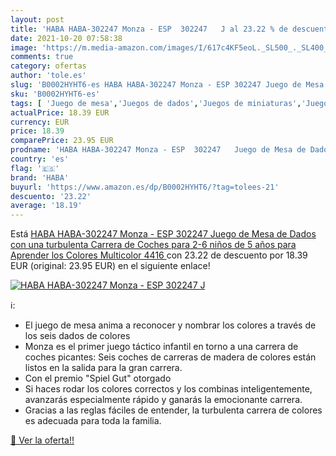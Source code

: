 ```yaml
---
layout: post
title: 'HABA HABA-302247 Monza - ESP  302247   J al 23.22 % de descuento'
date: 2021-10-20 07:58:38
image: 'https://m.media-amazon.com/images/I/617c4KF5eoL._SL500_._SL400_.jpg'
comments: true
category: ofertas
author: 'tole.es'
slug: 'B0002HYHT6-es HABA HABA-302247 Monza - ESP 302247 Juego de Mesa de Dados...'
sku: 'B0002HYHT6-es'
tags: [ 'Juego de mesa','Juegos de dados','Juegos de miniaturas','Juegos de tablero','Juegos y accesorios para juegos','Juguetes','Juguetes y juegos','de','haba','juego','mesa', ]
actualPrice: 18.39 EUR
currency: EUR
price: 18.39
comparePrice: 23.95 EUR
prodname: 'HABA HABA-302247 Monza - ESP  302247   Juego de Mesa de Dados  con una turbulenta Carrera de Coches para 2-6 niños de 5 años  para Aprender los Colores  Multicolor  4416 '
country: 'es'
flag: '🇪🇸'
brand: 'HABA'
buyurl: 'https://www.amazon.es/dp/B0002HYHT6/?tag=tolees-21'
descuento: '23.22'
average: '18.19'
---
```


Está [HABA HABA-302247 Monza - ESP  302247   Juego de Mesa de Dados  con una turbulenta Carrera de Coches para 2-6 niños de 5 años  para Aprender los Colores  Multicolor  4416 ](https://www.amazon.es/dp/B0002HYHT6/?tag=tolees-21) con 23.22 de descuento por 18.39 EUR (original: 23.95 EUR) en el siguiente enlace!

[![HABA HABA-302247 Monza - ESP  302247   J](https://m.media-amazon.com/images/I/617c4KF5eoL._SL500_._SL400_.jpg)](https://www.amazon.es/dp/B0002HYHT6/?tag=tolees-21)

ℹ️:

- El juego de mesa anima a reconocer y nombrar los colores a través de los seis dados de colores
- Monza es el primer juego táctico infantil en torno a una carrera de coches picantes: Seis coches de carreras de madera de colores están listos en la salida para la gran carrera.
- Con el premio "Spiel Gut" otorgado
- Si haces rodar los colores correctos y los combinas inteligentemente, avanzarás especialmente rápido y ganarás la emocionante carrera.
- Gracias a las reglas fáciles de entender, la turbulenta carrera de colores es adecuada para toda la familia.

[🛒 Ver la oferta!!](https://www.amazon.es/dp/B0002HYHT6/?tag=tolees-21)
